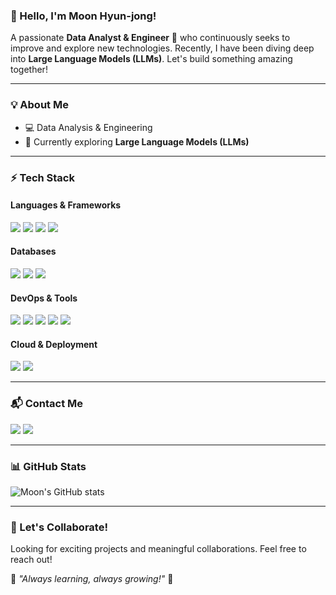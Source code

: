 ### 👋 Hello, I'm Moon Hyun-jong!
A passionate **Data Analyst & Engineer** 🚀 who continuously seeks to improve and explore new technologies. Recently, I have been diving deep into **Large Language Models (LLMs)**. Let's build something amazing together!

---

### 💡 About Me
- 💻 Data Analysis & Engineering
- 🤖 Currently exploring **Large Language Models (LLMs)**

---

### ⚡ Tech Stack
#### **Languages & Frameworks**
<p>
    <img src="https://img.shields.io/badge/Python-3776AB?style=flat-square&logo=Python&logoColor=white"/>
    <img src="https://img.shields.io/badge/LangChain-0052CC?style=flat-square&logo=LangChain&logoColor=white"/>
    <img src="https://img.shields.io/badge/FastAPI-009688?style=flat-square&logo=FastAPI&logoColor=white"/>
    <img src="https://img.shields.io/badge/Django-092E20?style=flat-square&logo=Django&logoColor=white"/>
</p>

#### **Databases**
<p>
    <img src="https://img.shields.io/badge/MySQL-4479A1?style=flat-square&logo=MySQL&logoColor=white"/>
    <img src="https://img.shields.io/badge/Oracle-F80000?style=flat-square&logo=Oracle&logoColor=white"/>
    <img src="https://img.shields.io/badge/MariaDB-003545?style=flat-square&logo=MariaDB&logoColor=white"/>
</p>

#### **DevOps & Tools**
<p>
    <img src="https://img.shields.io/badge/Docker-2496ED?style=flat-square&logo=Docker&logoColor=white"/>
    <img src="https://img.shields.io/badge/Airflow-017CEE?style=flat-square&logo=Apache%20Airflow&logoColor=white"/>
    <img src="https://img.shields.io/badge/Git-F05032?style=flat-square&logo=Git&logoColor=white"/>
    <img src="https://img.shields.io/badge/GitHub-181717?style=flat-square&logo=GitHub&logoColor=white"/>
    <img src="https://img.shields.io/badge/GitLab-FCA121?style=flat-square&logo=GitLab&logoColor=black"/>
</p>

#### **Cloud & Deployment**
<p>
    <img src="https://img.shields.io/badge/GCP-4285F4?style=flat-square&logo=GoogleCloud&logoColor=white"/>
    <img src="https://img.shields.io/badge/Postman-FF6C37?style=flat-square&logo=Postman&logoColor=white"/>
</p>

---

### 📬 Contact Me
<p>
    <a href="mailto:mhjong3213@gmail.com" target="_blank"><img src="https://img.shields.io/badge/mhjong3213@gmail.com-EA4335?style=flat-square&logo=Gmail&logoColor=white"/></a>
    <a href="https://www.linkedin.com/in/moonhj/" target="_blank"><img src="https://img.shields.io/badge/LinkedIn-0A66C2?style=flat-square&logo=Linkedin&logoColor=white"/></a>
</p>

---

### 📊 GitHub Stats
![Moon's GitHub stats](https://github-readme-stats.vercel.app/api?username=greatlaboratory&theme=tokyonight&show_icons=true)

---

### 🚀 Let's Collaborate!
Looking for exciting projects and meaningful collaborations. Feel free to reach out!

🌟 _"Always learning, always growing!"_ 🌟
